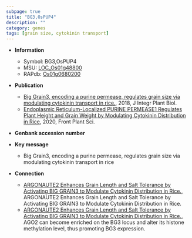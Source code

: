 ```yaml
---
subpage: true
title: "BG3,OsPUP4"
description: ""
category: genes
tags: [grain size, cytokinin transport]
---
```


* **Information**  
    + Symbol: BG3,OsPUP4  
    + MSU: [LOC_Os01g48800](http://rice.plantbiology.msu.edu/cgi-bin/ORF_infopage.cgi?orf=LOC_Os01g48800)  
    + RAPdb: [Os01g0680200](http://rapdb.dna.affrc.go.jp/viewer/gbrowse_details/irgsp1?name=Os01g0680200)  

* **Publication**  
    + [Big Grain3, encoding a purine permease, regulates grain size via modulating cytokinin transport in rice.](http://www.ncbi.nlm.nih.gov/pubmed?term=Big+Grain3,+encoding+a+purine+permease,+regulates+grain+size+via+modulating+cytokinin+transport+in+rice.%5BTitle%5D), 2018, J Integr Plant Biol.
    + [Endoplasmic Reticulum-Localized PURINE PERMEASE1 Regulates Plant Height and Grain Weight by Modulating Cytokinin Distribution in Rice](http://www.ncbi.nlm.nih.gov/pubmed?term=Endoplasmic+Reticulum-Localized+PURINE+PERMEASE1+Regulates+Plant+Height+and+Grain+Weight+by+Modulating+Cytokinin+Distribution+in+Rice%5BTitle%5D), 2020, Front Plant Sci.

* **Genbank accession number**  

* **Key message**  
    + Big Grain3, encoding a purine permease, regulates grain size via modulating cytokinin transport in rice

* **Connection**  
    + [ARGONAUTE2 Enhances Grain Length and Salt Tolerance by Activating BIG GRAIN3 to Modulate Cytokinin Distribution in Rice.](http://www.ncbi.nlm.nih.gov/pubmed?term=ARGONAUTE2+Enhances+Grain+Length+and+Salt+Tolerance+by+Activating+BIG+GRAIN3+to+Modulate+Cytokinin+Distribution+in+Rice.%5BTitle%5D), ARGONAUTE2 Enhances Grain Length and Salt Tolerance by Activating BIG GRAIN3 to Modulate Cytokinin Distribution in Rice.
    + [ARGONAUTE2 Enhances Grain Length and Salt Tolerance by Activating BIG GRAIN3 to Modulate Cytokinin Distribution in Rice.](http://www.ncbi.nlm.nih.gov/pubmed?term=ARGONAUTE2+Enhances+Grain+Length+and+Salt+Tolerance+by+Activating+BIG+GRAIN3+to+Modulate+Cytokinin+Distribution+in+Rice.%5BTitle%5D), AGO2 can  become enriched on the BG3 locus and alter its histone methylation level, thus promoting BG3 expression.



